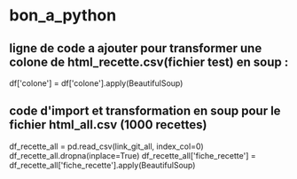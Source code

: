 # bon_a_python

## ligne de code a ajouter pour transformer une colone de html_recette.csv(fichier test) en soup : 
df['colone'] = df['colone'].apply(BeautifulSoup) 


## code d'import et transformation en soup pour le fichier html_all.csv (1000 recettes) 
df_recette_all = pd.read_csv(link_git_all, index_col=0)
df_recette_all.dropna(inplace=True)
df_recette_all['fiche_recette'] = df_recette_all['fiche_recette'].apply(BeautifulSoup)

